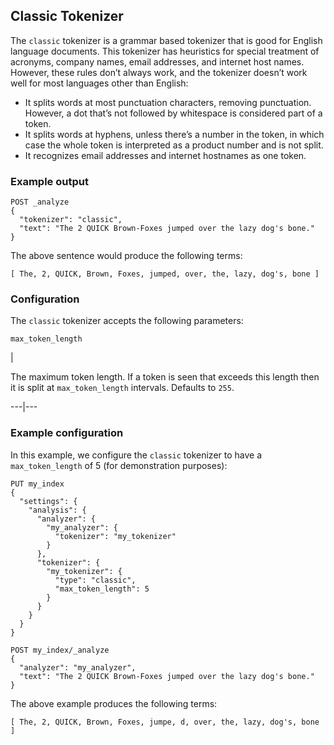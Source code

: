 ## Classic Tokenizer

The `classic` tokenizer is a grammar based tokenizer that is good for English language documents. This tokenizer has heuristics for special treatment of acronyms, company names, email addresses, and internet host names. However, these rules don’t always work, and the tokenizer doesn’t work well for most languages other than English:

  * It splits words at most punctuation characters, removing punctuation. However, a dot that’s not followed by whitespace is considered part of a token. 
  * It splits words at hyphens, unless there’s a number in the token, in which case the whole token is interpreted as a product number and is not split. 
  * It recognizes email addresses and internet hostnames as one token. 



### Example output
    
    
    POST _analyze
    {
      "tokenizer": "classic",
      "text": "The 2 QUICK Brown-Foxes jumped over the lazy dog's bone."
    }

The above sentence would produce the following terms:
    
    
    [ The, 2, QUICK, Brown, Foxes, jumped, over, the, lazy, dog's, bone ]

### Configuration

The `classic` tokenizer accepts the following parameters:

`max_token_length`

| 

The maximum token length. If a token is seen that exceeds this length then it is split at `max_token_length` intervals. Defaults to `255`.   
  
---|---  
  
### Example configuration

In this example, we configure the `classic` tokenizer to have a `max_token_length` of 5 (for demonstration purposes):
    
    
    PUT my_index
    {
      "settings": {
        "analysis": {
          "analyzer": {
            "my_analyzer": {
              "tokenizer": "my_tokenizer"
            }
          },
          "tokenizer": {
            "my_tokenizer": {
              "type": "classic",
              "max_token_length": 5
            }
          }
        }
      }
    }
    
    POST my_index/_analyze
    {
      "analyzer": "my_analyzer",
      "text": "The 2 QUICK Brown-Foxes jumped over the lazy dog's bone."
    }

The above example produces the following terms:
    
    
    [ The, 2, QUICK, Brown, Foxes, jumpe, d, over, the, lazy, dog's, bone ]
